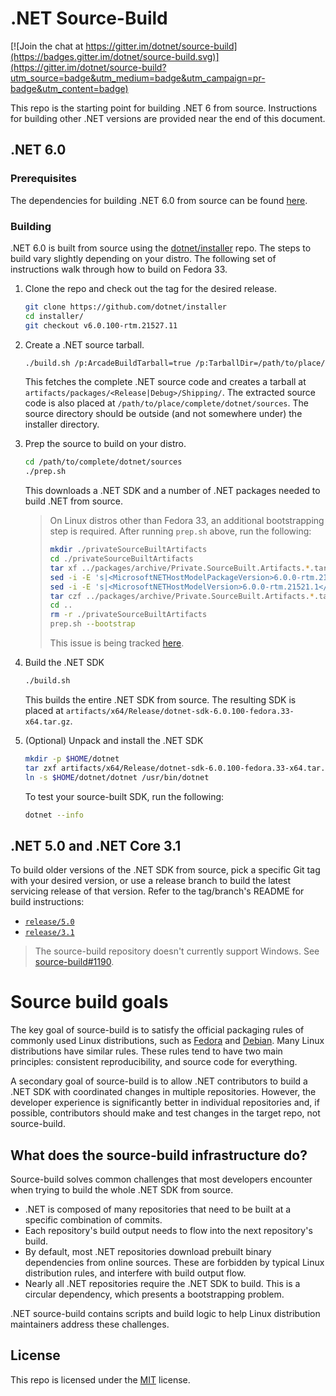 # .NET Source-Build

[![Join the chat at https://gitter.im/dotnet/source-build](https://badges.gitter.im/dotnet/source-build.svg)](https://gitter.im/dotnet/source-build?utm_source=badge&utm_medium=badge&utm_campaign=pr-badge&utm_content=badge)

This repo is the starting point for building .NET 6 from source. Instructions for building other .NET versions are provided near the end of this document.

## .NET 6.0

### Prerequisites

The dependencies for building .NET 6.0 from source can be found [here](https://github.com/dotnet/runtime/blob/main/docs/workflow/requirements/linux-requirements.md).

### Building

.NET 6.0 is built from source using the [dotnet/installer](https://github.com/dotnet/installer) repo.
The steps to build vary slightly depending on your distro.  The following set of instructions walk through how to build on Fedora 33.  

1. Clone the repo and check out the tag for the desired release.
    ```bash
    git clone https://github.com/dotnet/installer
    cd installer/
    git checkout v6.0.100-rtm.21527.11
    ```

3. Create a .NET source tarball.

   ```bash
   ./build.sh /p:ArcadeBuildTarball=true /p:TarballDir=/path/to/place/complete/dotnet/sources
   ```

   This fetches the complete .NET source code and creates a tarball at `artifacts/packages/<Release|Debug>/Shipping/`.
   The extracted source code is also placed at `/path/to/place/complete/dotnet/sources`.
   The source directory should be outside (and not somewhere under) the installer directory.

3. Prep the source to build on your distro.

    ```bash
    cd /path/to/complete/dotnet/sources
    ./prep.sh
    ```

    This downloads a .NET SDK and a number of .NET packages needed to build .NET from source.

    > On Linux distros other than Fedora 33, an additional bootstrapping step is required.  After running `prep.sh` above, run the following:
    >
    > ```bash
    > mkdir ./privateSourceBuiltArtifacts
    > cd ./privateSourceBuiltArtifacts
    > tar xf ../packages/archive/Private.SourceBuilt.Artifacts.*.tar.gz
    > sed -i -E 's|<MicrosoftNETHostModelPackageVersion>6.0.0-rtm.21521.1</|<MicrosoftNETHostModelPackageVersion>6.0.0-rtm.21521.4</|' PackageVersions.props
    > sed -i -E 's|<MicrosoftNETHostModelVersion>6.0.0-rtm.21521.1</|<MicrosoftNETHostModelVersion>6.0.0-rtm.21521.4</|' PackageVersions.props
    > tar czf ../packages/archive/Private.SourceBuilt.Artifacts.*.tar.gz *
    > cd ..
    > rm -r ./privateSourceBuiltArtifacts
    > prep.sh --bootstrap
    > ```
    > 
    > This issue is being tracked [here](https://github.com/dotnet/source-build/issues/2599).

4. Build the .NET SDK

    ```bash
    ./build.sh
    ```

    This builds the entire .NET SDK from source. The resulting SDK is placed at `artifacts/x64/Release/dotnet-sdk-6.0.100-fedora.33-x64.tar.gz`.

5. (Optional) Unpack and install the .NET SDK

    ```bash
    mkdir -p $HOME/dotnet
    tar zxf artifacts/x64/Release/dotnet-sdk-6.0.100-fedora.33-x64.tar.gz -C $HOME/dotnet
    ln -s $HOME/dotnet/dotnet /usr/bin/dotnet
    ```
    
    To test your source-built SDK, run the following:

    ```bash
    dotnet --info
    ```

## .NET 5.0 and .NET Core 3.1
To build older versions of the .NET SDK from source, pick a specific Git tag with your desired version, or use a release branch to build the latest servicing release of that version. Refer to the tag/branch's README for build instructions:

* [`release/5.0`](https://github.com/dotnet/source-build/tree/release/5.0)
* [`release/3.1`](https://github.com/dotnet/source-build/tree/release/3.1)


> The source-build repository doesn't currently support Windows. See [source-build#1190](https://github.com/dotnet/source-build/issues/1190).

# Source build goals

The key goal of source-build is to satisfy the official packaging rules of commonly used Linux distributions, such as [Fedora](https://fedoraproject.org/wiki/Packaging:Guidelines) and [Debian](https://www.debian.org/doc/manuals/maint-guide/build.en.html). Many Linux distributions have similar rules. These rules tend to have two main principles: consistent reproducibility, and source code for everything.

A secondary goal of source-build is to allow .NET contributors to build a .NET SDK with coordinated changes in multiple repositories. However, the developer experience is significantly better in individual repositories and, if possible, contributors should make and test changes in the target repo, not source-build.

## What does the source-build infrastructure do?

Source-build solves common challenges that most developers encounter when trying to build the whole .NET SDK from source.

* .NET is composed of many repositories that need to be built at a specific combination of commits.
* Each repository's build output needs to flow into the next repository's build.
* By default, most .NET repositories download prebuilt binary dependencies from online sources. These are forbidden by typical Linux distribution rules, and interfere with build output flow.
* Nearly all .NET repositories require the .NET SDK to build. This is a circular dependency, which presents a bootstrapping problem.

.NET source-build contains scripts and build logic to help Linux distribution maintainers address these challenges.

## License

This repo is licensed under the [MIT](LICENSE.txt) license.
